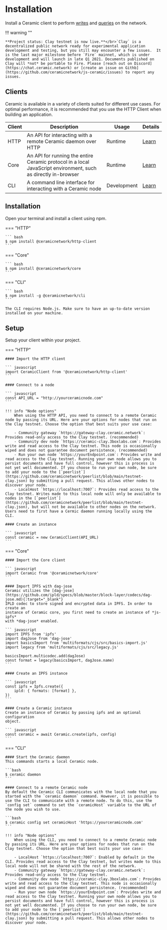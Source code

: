 # Installation
Install a Ceramic client to perform [writes](./writes.md) and [queries](./queries.md) on the network.

!!! warning ""
    
    **Project status: Clay testnet is now live.**</br>`Clay` is a decentralized public network ready for experimental application development and testing, but you still may encounter a few issues.  It is the last major milestone before `Fire` mainnet, which is under development and will launch in late Q1 2021. Documents published on Clay will *not* be portable to Fire. Please [reach out on Discord](https://chat.ceramic.network) or [create an issue on Githb](https://github.com/ceramicnetwork/js-ceramic/issues) to report any issues.


## **Clients**
Ceramic is available in a variety of clients suited for different use cases. For optimal performance, it is recommended that you use the HTTP Client when building an application.

Client | Description | Usage | Details |
| ------ | ----- | ---- | --- |
| HTTP | An API for interacting with a remote Ceramic daemon over HTTP | Runtime | [Learn](../reference/javascript/clients.md) |
| Core | An API for running the entire Ceramic protocol in a local JavaScript environment, such as directly in-browser | Runtime | [Learn](../reference/javascript/clients.md) |
| CLI | A command line interface for interacting with a Ceramic node | Development | [Learn](../reference/javascript/clients.md) |

## Installation
Open your terminal and install a client using npm.

=== "HTTP"

    ``` bash
    $ npm install @ceramicnetwork/http-client
    ```

=== "Core"

    ``` bash
    $ npm install @ceramicnetwork/core
    ```

=== "CLI"

    ``` bash
    $ npm install -g @ceramicnetwork/cli
    ```

    The CLI requires Node.js. Make sure to have an up-to-date version installed on your machine.

## Setup
Setup your client within your project.

=== "HTTP"

    #### Import the HTTP client

    ``` javascript
    import CeramicClient from '@ceramicnetwork/http-client'
    ```

    #### Connect to a node

    ``` javascript
    const API_URL = "http://yourceramicnode.com"
    ```
    
    !!! info "Node options"
        When using the HTTP API, you need to connect to a remote Ceramic node by passing its URL. Here are your options for nodes that run on the Clay testnet. Choose the option that best suits your use case:
        
        - Community gateway `https://gateway-clay.ceramic.network`: Provides read-only access to the Clay testnet. (recommended)
        - Community dev node `https://ceramic-clay.3boxlabs.com`: Provides write and read access to the Clay testnet. This node is occasionally wiped and does not guarantee document persistence. (recommended)
        - Run your own node `https://yourEndpoint.com`: Provides write and read access to the Clay testnet. Running your own node allows you to persist documents and have full control, however this is process is not yet well documented. If you choose to run your own node, be sure to add your node to the [`peerlist`](https://github.com/ceramicnetwork/peerlist/blob/main/testnet-clay.json) by submitting a pull request. This allows other nodes to discover your node.
        - LocalHost `https://localhost:7007`: Provides read access to the Clay testnet. Writes made to this local node will only be available to nodes in the [`peerlist`](https://github.com/ceramicnetwork/peerlist/blob/main/testnet-clay.json), but will not be available to other nodes on the network. Users need to first have a Cermic daemon running locally using the CLI.

    #### Create an instance

    ``` javascript
    const ceramic = new CeramicClient(API_URL)
    ```

=== "Core"

    #### Import the Core client

    ``` javascript
    import Ceramic from '@ceramicnetwork/core'
    ```

    #### Import IPFS with dag-jose
    Ceramic utilizes the [dag-jose](https://github.com/ipld/specs/blob/master/block-layer/codecs/dag-jose.md){:target="_blank"}
    IPLD codec to store signed and encrypted data in IPFS. In order to create an
    instance of Ceramic core, you first need to create an instance of *js-ipfs*
    with *dag-jose* enabled.

    ``` javascript
    import IPFS from 'ipfs'
    import dagJose from 'dag-jose'
    import basicsImport from 'multiformats/cjs/src/basics-import.js'
    import legacy from 'multiformats/cjs/src/legacy.js'

    basicsImport.multicodec.add(dagJose)
    const format = legacy(basicsImport, dagJose.name)
    ```

    #### Create an IPFS instance

    ``` javascript
    const ipfs = Ipfs.create({
        ipld: { formats: [format] },
    })
    ```

    #### Create a Ceramic instance
    Create an instance of Ceramic by passing ipfs and an optional configuration
    object.

    ``` javascript
    const ceramic = await Ceramic.create(ipfs, config)
    ```

=== "CLI"

    #### Start the Ceramic daemon
    This commands starts a local Ceramic node.

    ```bash
    $ ceramic daemon
    ```

    #### Connect to a remote Ceramic node
    By default the Ceramic CLI communicates with the local node that you started with the `ceramic daemon` command. However, it is possible to use the CLI to communicate with a remote node. To do this, use the `config set` command to set the `ceramicHost` variable to the URL of the node you wish to use.

    ```bash
    $ ceramic config set ceramicHost 'https://yourceramicnode.com'
    ```

    !!! info "Node options"
        When using the CLI, you need to connect to a remote Ceramic node by passing its URL. Here are your options for nodes that run on the Clay testnet. Choose the option that best suits your use case:
        
        - LocalHost `https://localhost:7007`: Enabled by default in the CLI. Provides read access to the Clay testnet, but writes made to this local node will not be shared with the rest of the network.
        - Community gateway `https://gateway-clay.ceramic.network`: Provides read-only access to the Clay testnet.
        - Community dev node `https://ceramic-clay.3boxlabs.com`: Provides write and read access to the Clay testnet. This node is occasionally wiped and does not guarantee document persistence. (recommended)
        - Run your own node `https://yourEndpoint.com`: Provides write and read access to the Clay testnet. Running your own node allows you to persist documents and have full control, however this is process is not yet well documented. If you choose to run your own node, be sure to add your node to the [`peerlist`](https://github.com/ceramicnetwork/peerlist/blob/main/testnet-clay.json) by submitting a pull request. This allows other nodes to discover your node.

</br>
</br>
</br>
